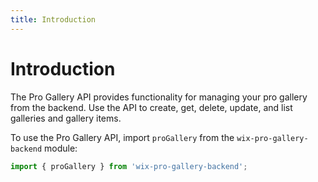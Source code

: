 ```yaml
---
title: Introduction
---
```


# Introduction

The Pro Gallery API provides functionality for managing your pro gallery from the backend. Use the API to create, get, delete, update, and list galleries and gallery items. 


To use the Pro Gallery API, import `proGallery` from the `wix-pro-gallery-backend` module:

```js
import { proGallery } from 'wix-pro-gallery-backend';
```